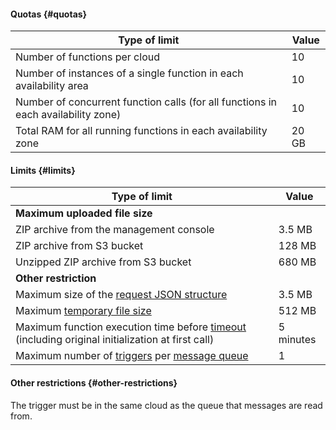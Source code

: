 #### Quotas {#quotas}

| Type of limit | Value |
| ----- | ----- |
| Number of functions per cloud | 10 |
| Number of instances of a single function in each availability area | 10 |
| Number of concurrent function calls (for all functions in each availability zone) | 10 |
| Total RAM for all running functions in each availability zone | 20 GB |

#### Limits {#limits}

| Type of limit | Value |
| ----- | ----- |
| **Maximum uploaded file size** |
| ZIP archive from the management console | 3.5 MB |
| ZIP archive from S3 bucket | 128 MB |
| Unzipped ZIP archive from S3 bucket | 680 MB |
| **Other restriction** |
| Maximum size of the [request JSON structure](../functions/concepts/function-invoke.md#request) | 3.5 MB |
| Maximum [temporary file size](../functions/concepts/runtime/environment-variables.md#files) | 512 MB |
| Maximum function execution time before [timeout](../functions/operations/function/version-manage.md#version-create) (including original initialization at first call) | 5 minutes |
| Maximum number of [triggers](../functions/concepts/trigger/index.md) per [message queue](../message-queue/concepts/queue.md) | 1 |

#### Other restrictions {#other-restrictions}

The trigger must be in the same cloud as the queue that messages are read from.

